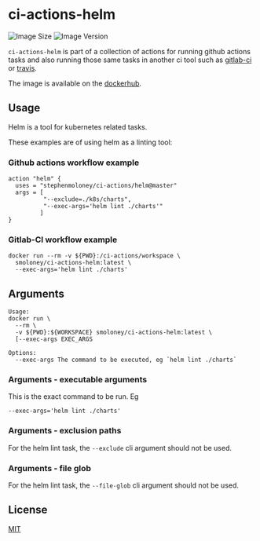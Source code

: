 # ci-actions-helm
![Image Size](https://images.microbadger.com/badges/image/smoloney/ci-actions-helm.svg)
![Image Version](https://images.microbadger.com/badges/version/smoloney/ci-actions-helm.svg)

`ci-actions-helm` is part of a collection of actions
for running github actions tasks and also running
those same tasks in another ci tool such as
[gitlab-ci](https://about.gitlab.com/product/continuous-integration)
or [travis](https://travis-ci.org).

The image is available on the
[dockerhub](https://hub.docker.com/r/smoloney/ci-actions-helm).

## Usage

Helm is a tool for kubernetes related tasks.

These examples are of using helm as a linting tool:

### Github actions workflow example

```shell
action "helm" {
  uses = "stephenmoloney/ci-actions/helm@master"
  args = [
          "--exclude=./k8s/charts",
          "--exec-args='helm lint ./charts'"
         ]
}
```

### Gitlab-CI workflow example

```shell
docker run --rm -v ${PWD}:/ci-actions/workspace \
  smoloney/ci-actions-helm:latest \
  --exec-args='helm lint ./charts'
```

## Arguments

```text
Usage:
docker run \
  --rm \
  -v ${PWD}:${WORKSPACE} smoloney/ci-actions-helm:latest \
  [--exec-args EXEC_ARGS

Options:
  --exec-args The command to be executed, eg `helm lint ./charts`
```

### Arguments - executable arguments

This is the exact command to be run. Eg

```shell
--exec-args='helm lint ./charts'
```

### Arguments - exclusion paths

For the helm lint task, the `--exclude` cli argument
should not be used.

### Arguments - file glob

For the helm lint task, the `--file-glob` cli argument
should not be used.

## License

[MIT](../LICENSE.txt)

